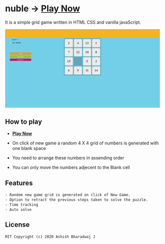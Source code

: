 # nuble -> [**Play Now**](https://ashishbharadwaj.github.io/nuble/)

It is a simple grid game written in HTML CSS and vanilla javaScript.

<img src="assets/screenshot.png" alt="Nubel Screenshot"/>

## How to play

- [**Play Now**](https://ashishbharadwaj.github.io/nuble/)

- On click of new game a random 4 X 4 grid of numbers is generated with one blank space 

- You need to arrange these numbers in assending order

- You can only move the numbers adjecent to the Blank cell

## Features

    - Random new game grid is generated on click of New Game.
    - Option to retract the previous steps taken to solve the puzzle.
    - Time tracking
    - Auto solve

## License
    MIT Copyright (c) 2020 Ashish Bharadwaj J
